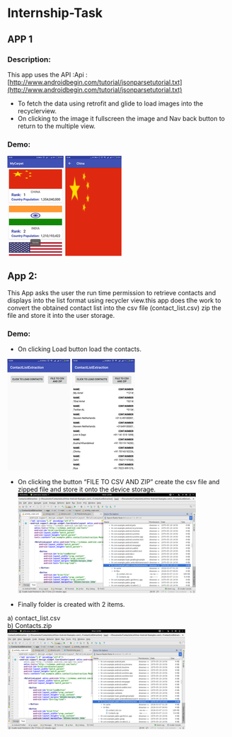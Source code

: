 # Internship-Task

## APP 1
### Description:

This app uses the API :Api : [http://www.androidbegin.com/tutorial/jsonparsetutorial.txt](http://www.androidbegin.com/tutorial/jsonparsetutorial.txt)

* To fetch the data using retrofit and glide to load images into the recyclerview.
* On clicking to the image it fullscreen the image and Nav back button to return to the multiple view.

### Demo:
![App1 1.png](https://github.com/yash9499/Internship_Task/blob/master/screenshots/1.png)
![App1 2.png](https://github.com/yash9499/Internship_Task/blob/master/screenshots/2.png)

## App 2:
This App asks the user the run time permission to retrieve contacts and displays into the list format using recycler view.this app does tlhe work to convert the obtained contact list into the csv file (contact_list.csv) zip the file and store it into the user storage.

### Demo: 
* On clicking Load button load the contacts.

![App2 3.png](https://github.com/yash9499/Internship_Task/blob/master/screenshots/3.png)
![App2 4.png](https://github.com/yash9499/Internship_Task/blob/master/screenshots/4.png)

* On clicking the button “FILE TO CSV AND ZIP” create the csv file and zipped file and store it onto the device storage.
![App2 5.png](https://github.com/yash9499/Internship_Task/blob/master/screenshots/5.png)

* Finally folder is created with 2 items.<br />

a) contact_list.csv<br />
b) Contacts.zip
![App2 6.png](https://github.com/yash9499/Internship_Task/blob/master/screenshots/5.png)



